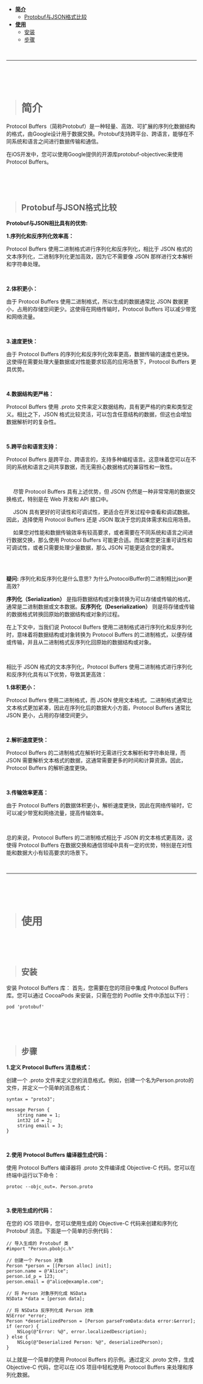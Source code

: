 > <h1 id=''></h1>
- [**简介**](#简介)
	- [Protobuf与JSON格式比较](#Protobuf与JSON格式比较)
- [**使用**](#使用)
	- [安装](#安装)
	- [步骤](#步骤)

<br/>

***
<br/><br/><br/>

> <h1 id='简介'>简介</h1>

Protocol Buffers（简称Protobuf）是一种轻量、高效、可扩展的序列化数据结构的格式，由Google设计用于数据交换。Protobuf支持跨平台、跨语言，能够在不同系统和语言之间进行数据传输和通信。

在iOS开发中，您可以使用Google提供的开源库protobuf-objectivec来使用Protocol Buffers。


<br/><br/><br/>

> <h2 id='Protobuf与JSON格式比较'>Protobuf与JSON格式比较</h2>

**Protobuf与JSON相比具有的优势:**


**1.序列化和反序列化效率高：**

Protocol Buffers 使用二进制格式进行序列化和反序列化，相比于 JSON 格式的文本序列化，二进制序列化更加高效，因为它不需要像 JSON 那样进行文本解析和字符串处理。

<br/>

**2.体积更小：**

由于 Protocol Buffers 使用二进制格式，所以生成的数据通常比 JSON 数据更小，占用的存储空间更少。这使得在网络传输时，Protocol Buffers 可以减少带宽和网络流量。

<br/>

**3.速度更快：**

由于 Protocol Buffers 的序列化和反序列化效率更高，数据传输的速度也更快。这使得在需要处理大量数据或对性能要求较高的应用场景下，Protocol Buffers 更具优势。

<br/>

**4.数据结构更严格：**

Protocol Buffers 使用 .proto 文件来定义数据结构，具有更严格的约束和类型定义。相比之下，JSON 格式比较灵活，可以包含任意结构的数据，但这也会增加数据解析时的复杂性。

<br/>

**5.跨平台和语言支持：**

Protocol Buffers 是跨平台、跨语言的，支持多种编程语言。这意味着您可以在不同的系统和语言之间共享数据，而无需担心数据格式的兼容性和一致性。

<br/>

&emsp; 尽管 Protocol Buffers 具有上述优势，但 JSON 仍然是一种非常常用的数据交换格式，特别是在 Web 开发和 API 接口中。

&emsp; JSON 具有更好的可读性和可调试性，更适合在开发过程中查看和调试数据。因此，选择使用 Protocol Buffers 还是 JSON 取决于您的具体需求和应用场景。

&emsp; 如果您对性能和数据传输效率有较高要求，或者需要在不同系统和语言之间进行数据交换，那么使用 Protocol Buffers 可能更合适。而如果您更注重可读性和可调试性，或者只需要处理少量数据，那么 JSON 可能更适合您的需求。


<br/><br/>

**疑问:** 序列化和反序列化是什么意思? 为什么ProtocolBuffer的二进制相比json更高效?

**序列化（Serialization）** 是指将数据结构或对象转换为可以存储或传输的格式，通常是二进制数据或文本数据。**反序列化（Deserialization）** 则是将存储或传输的数据格式转换回原始的数据结构或对象的过程。

在上下文中，当我们说 Protocol Buffers 使用二进制格式进行序列化和反序列化时，意味着将数据结构或对象转换为 Protocol Buffers 的二进制格式，以便存储或传输，并且从二进制格式反序列化回原始的数据结构或对象。

<br/>


相比于 JSON 格式的文本序列化，Protocol Buffers 使用二进制格式进行序列化和反序列化具有以下优势，导致其更高效：

**1.体积更小：**

Protocol Buffers 使用二进制格式，而 JSON 使用文本格式。二进制格式通常比文本格式更加紧凑，因此在序列化后的数据大小方面，Protocol Buffers 通常比 JSON 更小，占用的存储空间更少。

<br/>

**2.解析速度更快：**

Protocol Buffers 的二进制格式在解析时无需进行文本解析和字符串处理，而 JSON 需要解析文本格式的数据，这通常需要更多的时间和计算资源。因此，Protocol Buffers 的解析速度更快。

<br/>

**3.传输效率更高：**

由于 Protocol Buffers 的数据体积更小，解析速度更快，因此在网络传输时，它可以减少带宽和网络流量，提高传输效率。

<br/>

总的来说，Protocol Buffers 的二进制格式相比于 JSON 的文本格式更高效，这使得 Protocol Buffers 在数据交换和通信领域中具有一定的优势，特别是在对性能和数据大小有较高要求的场景下。




<br/>

***
<br/><br/><br/>

> <h1 id='使用'>使用</h1>


<br/><br/><br/>

> <h2 id='安装'>安装</h2>

安装 Protocol Buffers 库：
首先，您需要在您的项目中集成 Protocol Buffers 库。您可以通过 CocoaPods 来安装，只需在您的 Podfile 文件中添加以下行：

```
pod 'protobuf'
```


<br/><br/><br/>

> <h2 id='步骤'>步骤</h2>



**1.定义 Protocol Buffers 消息格式：**

创建一个 .proto 文件来定义您的消息格式。例如，创建一个名为Person.proto的文件，并定义一个简单的消息格式：

```
syntax = "proto3";

message Person {
    string name = 1;
    int32 id = 2;
    string email = 3;
}
```


<br/>

**2.使用 Protocol Buffers 编译器生成代码：**

使用 Protocol Buffers 编译器将 .proto 文件编译成 Objective-C 代码。您可以在终端中运行以下命令：

```
protoc --objc_out=. Person.proto
```


<br/>

**3.使用生成的代码：**

在您的 iOS 项目中，您可以使用生成的 Objective-C 代码来创建和序列化 Protobuf 消息。下面是一个简单的示例代码：

```
// 导入生成的 Protobuf 类
#import "Person.pbobjc.h"

// 创建一个 Person 对象
Person *person = [[Person alloc] init];
person.name = @"Alice";
person.id_p = 123;
person.email = @"alice@example.com";

// 将 Person 对象序列化成 NSData
NSData *data = [person data];

// 将 NSData 反序列化成 Person 对象
NSError *error;
Person *deserializedPerson = [Person parseFromData:data error:&error];
if (error) {
    NSLog(@"Error: %@", error.localizedDescription);
} else {
    NSLog(@"Deserialized Person: %@", deserializedPerson);
}
```

以上就是一个简单的使用 Protocol Buffers 的示例。通过定义 .proto 文件，生成 Objective-C 代码，您可以在 iOS 项目中轻松使用 Protocol Buffers 来处理和序列化数据。






